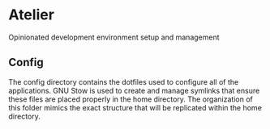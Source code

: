 # Atelier
Opinionated development environment setup and management

## Config
The config directory contains the dotfiles used to configure all of
the applications. GNU Stow is used to create and manage symlinks that
ensure these files are placed properly in the home directory. The organization
of this folder mimics the exact structure that will be replicated within the
home directory.
